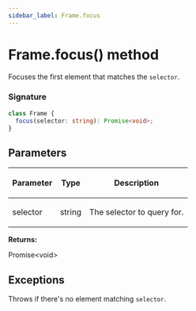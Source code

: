 ```yaml
---
sidebar_label: Frame.focus
---
```


# Frame.focus() method

Focuses the first element that matches the `selector`.

### Signature

```typescript
class Frame {
  focus(selector: string): Promise<void>;
}
```

## Parameters

<table><thead><tr><th>

Parameter

</th><th>

Type

</th><th>

Description

</th></tr></thead>
<tbody><tr><td>

selector

</td><td>

string

</td><td>

The selector to query for.

</td></tr>
</tbody></table>

**Returns:**

Promise&lt;void&gt;

## Exceptions

Throws if there's no element matching `selector`.
